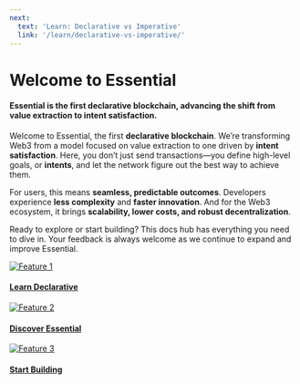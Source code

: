 ```yaml
---
next: 
  text: 'Learn: Declarative vs Imperative'
  link: '/learn/declarative-vs-imperative/'
---
```

# Welcome to Essential

<h4 class="welcome-subtitle">Essential is the first declarative blockchain, advancing the shift from value extraction to intent satisfaction.</h4>

Welcome to Essential, the first **declarative blockchain**. We’re transforming Web3 from a model focused on value extraction to one driven by **intent satisfaction**. Here, you don’t just send transactions—you define high-level goals, or **intents**, and let the network figure out the best way to achieve them.

For users, this means **seamless, predictable outcomes**. Developers experience **less complexity** and **faster innovation**. And for the Web3 ecosystem, it brings **scalability, lower costs, and robust decentralization**.

Ready to explore or start building? This docs hub has everything you need to dive in. Your feedback is always welcome as we continue to expand and improve Essential.


<div class="feature-cards">

  <!-- Learn Declarative -->
  <a href="/essential-docs-hub//learn/declarative-vs-imperative/" class="feature-card">
    <img src="/images/feature1.png" alt="Feature 1">
    <div class="feature-content">
      <h4>Learn Declarative</h4>
    </div>
  </a>

  <!-- Discover Essential -->
  <a href="/essential-docs-hub//protocol/overview" class="feature-card">
    <img src="/images/feature2.png" alt="Feature 2">
    <div class="feature-content">
      <h4>Discover Essential</h4>
    </div>
  </a>
  
  <!-- Start Building -->
  <a href="/essential-docs-hub//build/getting-started" class="feature-card">
    <img src="/images/feature3.png" alt="Feature 3">
    <div class="feature-content">
      <h4>Start Building</h4>
    </div>
  </a>
  
</div>
